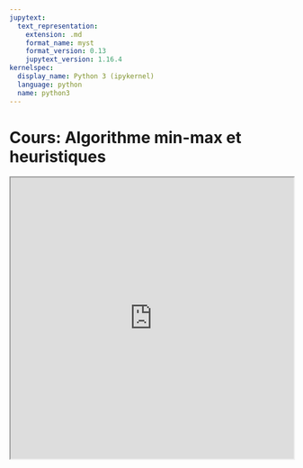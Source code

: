 ```yaml
---
jupytext:
  text_representation:
    extension: .md
    format_name: myst
    format_version: 0.13
    jupytext_version: 1.16.4
kernelspec:
  display_name: Python 3 (ipykernel)
  language: python
  name: python3
---
```


# Cours: Algorithme min-max et heuristiques


<iframe src=https://mozilla.github.io/pdf.js/web/viewer.html?file=https://raw.githubusercontent.com/tcanta/itc2a/master/cours/games/minmax.pdf#zoom=page-fit&pagemode=none height=500 width=100% allowfullscreen></iframe>
